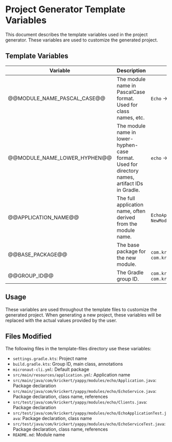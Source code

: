 # Project Generator Template Variables

This document describes the template variables used in the project generator. These variables are used to customize the generated project.

## Template Variables

| Variable                     | Description                                                                                    | Example                                                                        |
|------------------------------|------------------------------------------------------------------------------------------------|--------------------------------------------------------------------------------|
| @@MODULE_NAME_PASCAL_CASE@@  | The module name in PascalCase format. Used for class names, etc.                               | `Echo` → `NewModuleName`                                                       |
| @@MODULE_NAME_LOWER_HYPHEN@@ | The module name in lower-hyphen-case format. Used for directory names, artifact IDs in Gradle. | `echo` → `new-module-name`                                                     |
| @@APPLICATION_NAME@@         | The full application name, often derived from the module name.                                 | `EchoApplication` → `NewModuleNameApplication`                                 |
| @@BASE_PACKAGE@@             | The base package for the new module.                                                           | `com.krickert.yappy.modules.echo` → `com.krickert.yappy.modules.newmodulename` |
| @@GROUP_ID@@                 | The Gradle group ID.                                                                           | `com.krickert.yappy.modules.echo` → `com.krickert.yappy.modules.newmodulename` |

## Usage

These variables are used throughout the template files to customize the generated project. When generating a new project, these variables
will be replaced with the actual values provided by the user.

## Files Modified

The following files in the template-files directory use these variables:

- `settings.gradle.kts`: Project name
- `build.gradle.kts`: Group ID, main class, annotations
- `micronaut-cli.yml`: Default package
- `src/main/resources/application.yml`: Application name
- `src/main/java/com/krickert/yappy/modules/echo/Application.java`: Package declaration
- `src/main/java/com/krickert/yappy/modules/echo/EchoService.java`: Package declaration, class name, references
- `src/test/java/com/krickert/yappy/modules/echo/Clients.java`: Package declaration
- `src/test/java/com/krickert/yappy/modules/echo/EchoApplicationTest.java`: Package declaration, class name
- `src/test/java/com/krickert/yappy/modules/echo/EchoServiceTest.java`: Package declaration, class name, references
- `README.md`: Module name